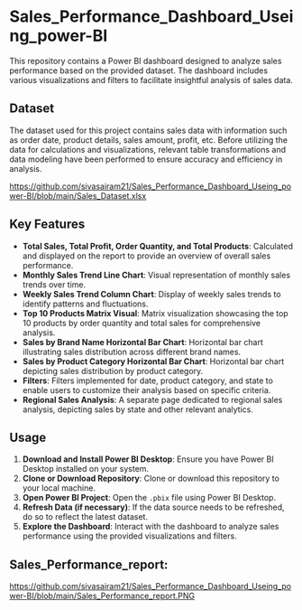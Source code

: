 # Sales_Performance_Dashboard_Useing_power-BI

This repository contains a Power BI dashboard designed to analyze sales performance based on the provided dataset. The dashboard includes various visualizations and filters to facilitate insightful analysis of sales data.

## Dataset

The dataset used for this project contains sales data with information such as order date, product details, sales amount, profit, etc. Before utilizing the data for calculations and visualizations, relevant table transformations and data modeling have been performed to ensure accuracy and efficiency in analysis.

https://github.com/sivasairam21/Sales_Performance_Dashboard_Useing_power-BI/blob/main/Sales_Dataset.xlsx

## Key Features

- **Total Sales, Total Profit, Order Quantity, and Total Products**: Calculated and displayed on the report to provide an overview of overall sales performance.
- **Monthly Sales Trend Line Chart**: Visual representation of monthly sales trends over time.
- **Weekly Sales Trend Column Chart**: Display of weekly sales trends to identify patterns and fluctuations.
- **Top 10 Products Matrix Visual**: Matrix visualization showcasing the top 10 products by order quantity and total sales for comprehensive analysis.
- **Sales by Brand Name Horizontal Bar Chart**: Horizontal bar chart illustrating sales distribution across different brand names.
- **Sales by Product Category Horizontal Bar Chart**: Horizontal bar chart depicting sales distribution by product category.
- **Filters**: Filters implemented for date, product category, and state to enable users to customize their analysis based on specific criteria.
- **Regional Sales Analysis**: A separate page dedicated to regional sales analysis, depicting sales by state and other relevant analytics.

## Usage

1. **Download and Install Power BI Desktop**: Ensure you have Power BI Desktop installed on your system.
2. **Clone or Download Repository**: Clone or download this repository to your local machine.
3. **Open Power BI Project**: Open the `.pbix` file using Power BI Desktop.
4. **Refresh Data (if necessary)**: If the data source needs to be refreshed, do so to reflect the latest dataset.
5. **Explore the Dashboard**: Interact with the dashboard to analyze sales performance using the provided visualizations and filters.

## Sales_Performance_report:
https://github.com/sivasairam21/Sales_Performance_Dashboard_Useing_power-BI/blob/main/Sales_Performance_report.PNG
